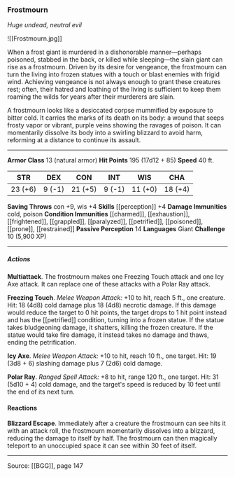 ### Frostmourn
_Huge undead, neutral evil_

![[Frostmourn.jpg]]

When a frost giant is murdered in a dishonorable manner—perhaps poisoned, stabbed in the back, or killed while sleeping—the slain giant can rise as a frostmourn. Driven by its desire for vengeance, the frostmourn can turn the living into frozen statues with a touch or blast enemies with frigid wind. Achieving vengeance is not always enough to grant these creatures rest; often, their hatred and loathing of the living is sufficient to keep them roaming the wilds for years after their murderers are slain.

A frostmourn looks like a desiccated corpse mummified by exposure to bitter cold. It carries the marks of its death on its body: a wound that seeps frosty vapor or vibrant, purple veins showing the ravages of poison. It can momentarily dissolve its body into a swirling blizzard to avoid harm, reforming at a distance to continue its assault.




---

**Armor Class** 13 (natural armor)
**Hit Points** 195 (17d12 + 85)
**Speed** 40 ft.

| STR     | DEX     | CON     | INT     | WIS     | CHA     |
|---------|---------|---------|---------|---------|---------|
| 23 (+6) | 9 (-1) | 21 (+5) | 9 (-1) | 11 (+0) | 18 (+4) |

**Saving Throws** con +9, wis +4
**Skills** [[perception]] +4
**Damage Immunities** cold, poison
**Condition Immunities** [[charmed]], [[exhaustion]], [[frightened]], [[grappled]], [[paralyzed]], [[petrified]], [[poisoned]], [[prone]], [[restrained]]
**Passive Perception** 14
**Languages** Giant
**Challenge** 10 (5,900 XP)

---

##### Actions
**Multiattack**. The frostmourn makes one Freezing Touch attack and one Icy Axe attack. It can replace one of these attacks with a Polar Ray attack.

**Freezing Touch**. _Melee Weapon Attack:_ +10 to hit, reach 5 ft., one creature. Hit: 18 (4d8) cold damage plus 18 (4d8) necrotic damage. If this damage would reduce the target to 0 hit points, the target drops to 1 hit point instead and has the [[petrified]] condition, turning into a frozen statue. If the statue takes bludgeoning damage, it shatters, killing the frozen creature. If the statue would take fire damage, it instead takes no damage and thaws, ending the petrification.

**Icy Axe**. _Melee Weapon Attack:_ +10 to hit, reach 10 ft., one target. Hit: 19 (3d8 + 6) slashing damage plus 7 (2d6) cold damage.

**Polar Ray**. _Ranged Spell Attack:_ +8 to hit, range 120 ft., one target. Hit: 31 (5d10 + 4) cold damage, and the target's speed is reduced by 10 feet until the end of its next turn.

#### Reactions
**Blizzard Escape**. Immediately after a creature the frostmourn can see hits it with an attack roll, the frostmourn momentarily dissolves into a blizzard, reducing the damage to itself by half. The frostmourn can then magically teleport to an unoccupied space it can see within 30 feet of itself.


---

Source: [[BGG]], page 147